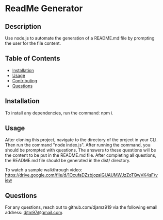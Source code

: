 # ReadMe Generator
  
  ## Description
  Use node.js to automate the generation of a README.md file by prompting the user for the file content.

  ## Table of Contents
  * [Installation](#installation)
  * [Usage](#usage)
  * [Contributing](#contributing)
  * [Questions](#questions)
  
  ## Installation
  To install any dependencies, run the command: npm i.

  ## Usage
  After cloning this project, navigate to the directory of the project in your CLI. Then run the command "node index.js". After running the command, you should be prompted with questions. The answers to these questions will be the content to be put in the README.md file. After completing all questions, the README.md file should be generated in the dist/ directory.

To watch a sample walkthrough video: https://drive.google.com/file/d/1OcufaDZzbjozalGUAUMWJzZoTQwVK4sF/view

  ## Questions
  For any questions, reach out to github.com/djamz919 via the following email address: djtm97@gmail.com.
  
